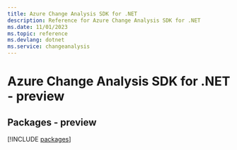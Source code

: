 ```yaml
---
title: Azure Change Analysis SDK for .NET
description: Reference for Azure Change Analysis SDK for .NET
ms.date: 11/01/2023
ms.topic: reference
ms.devlang: dotnet
ms.service: changeanalysis
---
```

# Azure Change Analysis SDK for .NET - preview
## Packages - preview
[!INCLUDE [packages](change-analysis-index.md)]